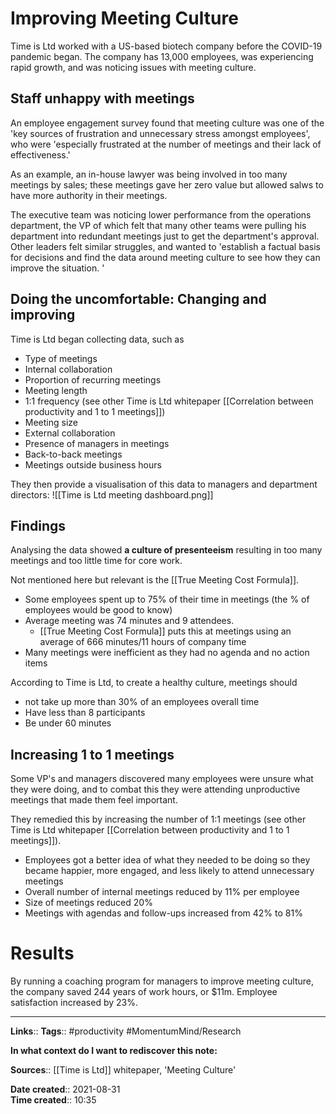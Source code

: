 # Improving Meeting Culture
Time is Ltd worked with a US-based biotech company before the COVID-19 pandemic began. The company has 13,000 employees, was experiencing rapid growth, and was noticing issues with meeting culture.


## Staff unhappy with meetings
An employee engagement survey found that meeting culture was one of the 'key sources of frustration and unnecessary stress amongst employees', who were 'especially frustrated at the number of meetings and their lack of effectiveness.'

As an example, an in-house lawyer was being involved in too many meetings by sales; these meetings gave her zero value but allowed salws to have more authority in their meetings. 

The executive team was noticing lower performance from the operations department, the VP of which felt that many other teams were pulling his department into redundant meetings just to get the department's approval. Other leaders felt similar struggles, and wanted to 'establish a factual basis for decisions and find the data around meeting culture to see how they can improve the situation. '


## Doing the uncomfortable: Changing and improving
Time is Ltd began collecting data, such as
- Type of meetings
- Internal collaboration
- Proportion of recurring meetings
- Meeting length
- 1:1 frequency (see other Time is Ltd whitepaper [[Correlation between productivity and 1 to 1 meetings]])
- Meeting size
- External collaboration
- Presence of managers in meetings
- Back-to-back meetings
- Meetings outside business hours 


They then provide a visualisation of this data to managers and department directors:
![[Time is Ltd meeting dashboard.png]]

## Findings

Analysing the data showed **a culture of presenteeism** resulting in too many meetings and too little time for core work. 

Not mentioned here but relevant is the [[True Meeting Cost Formula]].

- Some employees spent up to 75% of their time in meetings (the % of employees would be good to know)
- Average meeting was 74 minutes and 9 attendees.
	- [[True Meeting Cost Formula]] puts this at meetings using an average of 666 minutes/11 hours of company time
- Many meetings were inefficient as they had no agenda and no action items


According to Time is Ltd, to create a healthy culture, meetings should
- not take up more than 30% of an employees overall time
- Have less than 8 participants
- Be under 60 minutes


## Increasing 1 to 1 meetings
Some VP's and managers discovered many employees were unsure what they were doing, and to combat this they were attending unproductive meetings that made them feel important.

They remedied this by increasing the number of 1:1 meetings (see other Time is Ltd whitepaper [[Correlation between productivity and 1 to 1 meetings]]).

- Employees got a better idea of what they needed to be doing so they became happier, more engaged, and less likely to attend unnecessary meetings 
- Overall number of internal meetings reduced by 11% per employee
- Size of meetings reduced 20%
- Meetings with agendas and follow-ups increased from 42% to 81%

# Results
By running a coaching program for managers to improve meeting culture, the company saved 244 years of work hours, or $11m.
Employee satisfaction increased by 23%.



---
**Links**:: 
**Tags**:: #productivity #MomentumMind/Research 

**In what context do I want to rediscover this note:**

**Sources**:: [[Time is Ltd]] whitepaper, 'Meeting Culture'

**Date created**:: 2021-08-31  
**Time created**:: 10:35